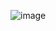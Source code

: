 ![image](https://github.com/Imagineer99/Latency-Display/assets/130007945/c1900c68-2ac2-4dc3-9294-042219ab0bf5)
